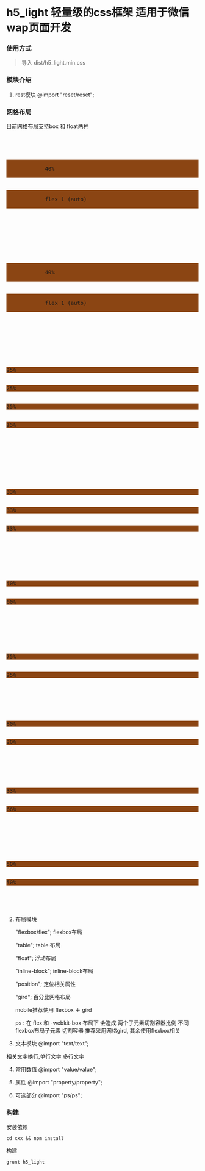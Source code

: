 h5_light 轻量级的css框架 适用于微信 wap页面开发
==
### 使用方式
> 导入 dist/h5_light.min.css


### 模块介绍   
1. rest模块 
@import "reset/reset";


### 网格布局

目前网格布局支持box 和 float两种

<pre>

    <div class="row m20" >
        <div class="col-40" style="background: saddlebrown;">
            40%
        </div>
        <div class="fx-col-1" style="background: saddlebrown;">
            flex 1 (auto)
        </div>
    
    </div>
    
    
    <div class="row m20" >
        <div class="col-60" style="background: saddlebrown;">
            40%
        </div>
        <div class="fx-col-1" style="background: saddlebrown;">
            flex 1 (auto)
        </div>
    
    </div>
    
    
    <div class="row m20" >
        <div class="col-25" style="background: saddlebrown;">25%</div>
        <div class="col-25" style="background: saddlebrown;">25%</div>
        <div class="col-25" style="background: saddlebrown;">25%</div>
        <div class="col-25" style="background: saddlebrown;">25%</div>
    </div>
    
    
    
    <div class="row m20" >
    
        <div class="col-33" style="background: saddlebrown;">33%</div>
        <div class="col-33" style="background: saddlebrown;">33%</div>
        <div class="col-33" style="background: saddlebrown;">33%</div>
    
    </div>
    
    <div class="row m20" >
        <div class="col-40" style="background: saddlebrown;">40%</div>
        <div class="col-60" style="background: saddlebrown;">60%</div>
    </div>
    
    
    <div class="row m20 " >
        <div class="col-75" style="background: saddlebrown;">75%</div>
        <div class="col-25" style="background: saddlebrown;">25%</div>
    </div>
    
    <div class="row m20 " >
        <div class="col-80" style="background: saddlebrown;">80%</div>
        <div class="col-20" style="background: saddlebrown;">20%</div>
    </div>
    
    <div class="row m20 " >
        <div class="col-33" style="background: saddlebrown;">33%</div>
        <div class="col-66" style="background: saddlebrown;">66%</div>
    </div>
    
    
    <div class="row m20 " >
        <div class="col-50" style="background: saddlebrown;">50%</div>
        <div class="col-50" style="background: saddlebrown;">50%</div>
    
    </div>
</pre>





2. 布局模块 
   
    "flexbox/flex"; flexbox布局

     "table"; table 布局
    
   "float"; 浮动布局
    
    "inline-block"; inline-block布局
    
    "position"; 定位相关属性
    
     "gird";   百分比网格布局
    

    mobile推荐使用 flexbox ＋ gird
    
    ps :  在 flex 和 -webkit-box 布局下 会造成 两个子元素切割容器比例 不同
          flexbox布局子元素 切割容器 推荐采用网格gird, 其余使用flexbox相关
    

3. 文本模块
@import "text/text";

相关文字换行,单行文字 多行文字


4. 常用数值
@import "value/value";

5. 属性
@import "property/property";

6. 可选部分
@import "ps/ps";


### 构建

安装依赖
<pre><code>cd xxx && npm install</code></pre>

构建
<pre><code>grunt h5_light</code><pre>
